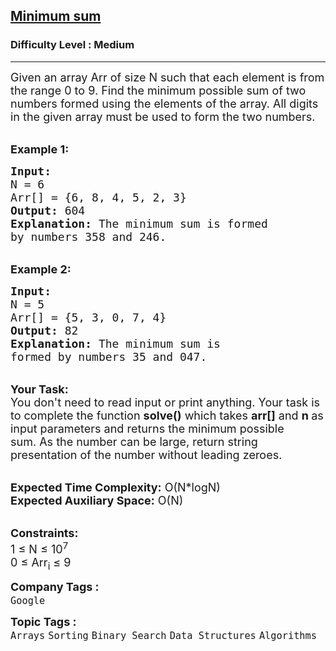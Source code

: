 <h2><a href="https://www.geeksforgeeks.org/problems/minimum-sum4058/1?page=2&difficulty=Medium&sprint=94ade6723438d94ecf0c00c3937dad55&sortBy=submissions">Minimum sum</a></h2><h3>Difficulty Level : Medium</h3><hr><div class="problems_problem_content__Xm_eO"><p><span style="font-size: 18px;">Given an array Arr&nbsp;of size N such that each element is from the range&nbsp;0 to 9. Find the minimum possible sum of two numbers formed using the&nbsp;elements&nbsp;of the array. All digits in the given array must be used to form the two numbers.</span></p>
<p><br><span style="font-size: 18px;"><strong>Example 1:</strong></span></p>
<pre><span style="font-size: 18px;"><strong>Input:
</strong>N = 6
Arr[] = {6, 8, 4, 5, 2, 3}
<strong>Output:</strong> 604
<strong>Explanation:</strong> The minimum sum is formed 
by numbers 358 and 246.</span></pre>
<p><br><span style="font-size: 18px;"><strong>Example 2:</strong></span></p>
<pre><span style="font-size: 18px;"><strong>Input:
</strong>N = 5
Arr[] = {5, 3, 0, 7, 4}
<strong>Output:</strong> 82
<strong>Explanation:</strong>&nbsp;The minimum sum is 
formed by numbers 35 and 047.</span></pre>
<p><br><span style="font-size: 18px;"><strong>Your Task:</strong><br>You don't need to read input or print anything. Your task is to complete the function&nbsp;<strong>solve()</strong>&nbsp;which takes <strong>arr[]</strong>&nbsp;and&nbsp;<strong>n&nbsp;</strong>as input parameters and returns the minimum possible sum.&nbsp;As the number can be large, return string presentation of the number without leading zeroes.</span><br>&nbsp;</p>
<p><span style="font-size: 18px;"><strong>Expected Time Complexity:</strong>&nbsp;O(N*logN)<br><strong>Expected Auxiliary Space:</strong> O(N)</span></p>
<p><br><span style="font-size: 18px;"><strong>Constraints:</strong><br>1 ≤ N ≤ 10<sup>7</sup><br>0 ≤ Arr<sub>i</sub> ≤ 9</span></p></div><p><span style=font-size:18px><strong>Company Tags : </strong><br><code>Google</code>&nbsp;<br><p><span style=font-size:18px><strong>Topic Tags : </strong><br><code>Arrays</code>&nbsp;<code>Sorting</code>&nbsp;<code>Binary Search</code>&nbsp;<code>Data Structures</code>&nbsp;<code>Algorithms</code>&nbsp;